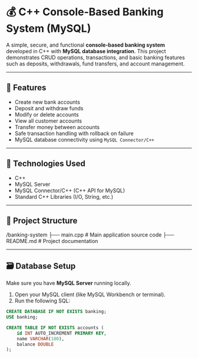 # 💰 C++ Console-Based Banking System (MySQL)

A simple, secure, and functional **console-based banking system** developed in C++ with **MySQL database integration**. This project demonstrates CRUD operations, transactions, and basic banking features such as deposits, withdrawals, fund transfers, and account management.

---

## 📌 Features

- Create new bank accounts
- Deposit and withdraw funds
- Modify or delete accounts
- View all customer accounts
- Transfer money between accounts
- Safe transaction handling with rollback on failure
- MySQL database connectivity using `MySQL Connector/C++`

---

## 🔧 Technologies Used

- C++
- MySQL Server
- MySQL Connector/C++ (C++ API for MySQL)
- Standard C++ Libraries (I/O, String, etc.)

---

## 📂 Project Structure

/banking-system
├── main.cpp # Main application source code
├── README.md # Project documentation

---

## 🗃️ Database Setup

Make sure you have **MySQL Server** running locally.

1. Open your MySQL client (like MySQL Workbench or terminal).
2. Run the following SQL:

```sql
CREATE DATABASE IF NOT EXISTS banking;
USE banking;

CREATE TABLE IF NOT EXISTS accounts (
    id INT AUTO_INCREMENT PRIMARY KEY,
    name VARCHAR(100),
    balance DOUBLE
);
